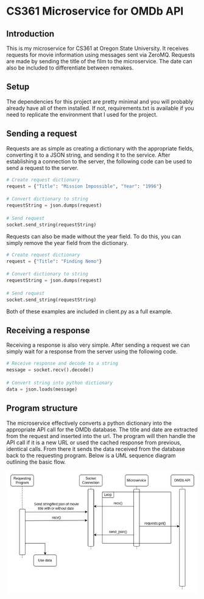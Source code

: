 # CS361 Microservice for OMDb API
## Introduction
This is my microservice for CS361 at Oregon State University. It receives requests for movie information using messages sent via ZeroMQ. Requests are made by sending the title of the film to the microservice. The date can also be included to differentiate between remakes.

## Setup
The dependencies for this project are pretty minimal and you will probably already have all of them installed. If not, requirements.txt is available if you need to replicate the environment that I used for the project.

## Sending a request
Requests are as simple as creating a dictionary with the appropriate fields, converting it to a JSON string, and sending it to the service. After establishing a connection to the server, the following code can be used to send a request to the server.
```python
# Create request dictionary
request = {"Title": "Mission Impossible", "Year": "1996"}

# Convert dictionary to string
requestString = json.dumps(request)

# Send request
socket.send_string(requestString)
```
Requests can also be made without the year field. To do this, you can simply remove the year field from the dictionary.
```python
# Create request dictionary
request = {"Title": "Finding Nemo"}

# Convert dictionary to string
requestString = json.dumps(request)

# Send request
socket.send_string(requestString)
```
Both of these examples are included in client.py as a full example.

## Receiving a response
Receiving a response is also very simple. After sending a request we can simply wait for a response from the server using the following code.
```python
# Receive response and decode to a string
message = socket.recv().decode()

# Convert string into python dictionary
data = json.loads(message)
```

## Program structure
The microservice effectively converts a python dictionary into the appropriate API call for the OMDb database. The title and date are extracted from the request and inserted into the url. The program will then handle the API call if it is a new URL or used the cached response from previous, identical calls. From there it sends the data received from the database back to the requesting program. Below is a UML sequence diagram outlining the basic flow. 

![](UML_diagram.jpg)
